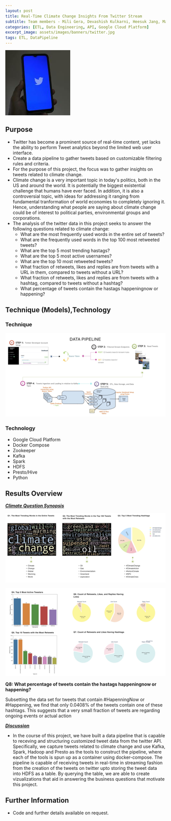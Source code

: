 ```yaml
---
layout: post
title: Real-Time Climate Change Insights From Twitter Stream
subtitle: Team members - Mili Gera, Devashish Kulkarni, Heesuk Jang, Matt Whittaker
categories: [ETL, Data Engineering, API, Google Cloud Platform]
excerpt_image: assets/images/banners/twitter.jpg
tags: ETL, DataPipeline
---
```

![twitter](/assets/images/banners/twitter.jpg)

## Purpose
- Twitter has become a prominent source of real-time content, yet lacks the ability to perform Tweet analytics beyond the limited web user interface.
- Create a data pipeline to gather tweets based on customizable filtering rules and criteria.
- For the purpose of this project, the focus was to gather insights on tweets related to climate change.
- Climate change is a very important topic in today's politics, both in the US and around the world. It is potentially the biggest existential challenge that humans have ever faced. In addition, it is also a controversial topic, with ideas for addressing it ranging from fundamental tranformation of world economies to completely ignoring it. Hence, understanding what people are saying about climate change could be of interest to political parties, environmental groups and corporations.
- The analysis of the twitter data in this project seeks to answer the following questions related to climate change:
  - What are the most frequently used words in the entire set of tweets?
  - What are the frequently used words in the top 100 most retweeted tweets?
  - What are the top 5 most trending hastags?
  - What are the top 5 most active usernames?
  - What are the top 10 most retweeted tweets?
  - What fraction of retweets, likes and replies are from tweets with a URL in them, compared to tweets without a URL?
  - What fraction of retweets, likes and replies are from tweets with a hashtag, compared to tweets without a hashtag?
  - What percentage of tweets contain the hastags happeningnow or happening?
  
## Technique (Models),Technology

### Technique  
![twitter tech](/assets/images/banners/twitter_tech.jpg)
    
### Technology
- Google Cloud Platform
- Docker Compose
- Zookeeper
- Kafka
- Spark
- HDFS
- Presto/Hive
- Python
   
## Results Overview

**<ins>*Climate Question Synopsis*</ins>**  

![twitter results one](/assets/images/banners/climate_res_one.jpg)

![twitter results two](/assets/images/banners/climate_res_two.jpg)

**Q8: What percentage of tweets contain the hastags happeningnow or happening?**  

Subsetting the data set for tweets that contain #HapenningNow or #Happening, we find that only 0.0408% of the tweets contain one of these hashtags. This suggests that a very small fraction of tweets are regarding ongoing events or actual action

**<ins>*Discussion*</ins>**  
- In the course of this project, we have built a data pipeline that is capable to receving and structuring customized tweet data from the twitter API.  Specifically, we capture tweets related to climate change and use Kafka, Spark, Hadoop and Presto as the tools to construct the pipeline, where each of the tools is spun up as a container using docker-compose. The pipeline is capable of receiving tweets in real-time in streaming fashion from the creation of the tweets on twitter upto storing the tweet data into HDFS as a table. By querying the table, we are able to create vizualizations that aid in answering the business questions that motivate this project.

## Further Information
- Code and further details available on request.




